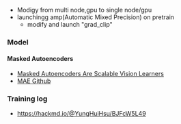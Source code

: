 
- Modigy from multi node,gpu to single node/gpu
- launchingg amp(Automatic Mixed Precision) on pretrain 
  - modify and launch "grad_clip"

### Model
#### Masked Autoencoders
- [Masked Autoencoders Are Scalable Vision Learners](https://arxiv.org/abs/2111.06377)
- [MAE Github](https://github.com/facebookresearch/mae)


### Training log
- https://hackmd.io/@YungHuiHsu/BJFcW5L49

